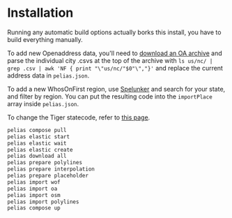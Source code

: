 # Installation 
Running any automatic build options actually borks this install, you have to build everything manually.

To add new Openaddress data, you'll need to [download an OA archive](https://batch.openaddresses.io/data) and parse the individual city .csvs at the top of the archive with `ls us/nc/ | grep .csv | awk 'NF { print "\"us/nc/"$0"\","}'` and replace the current address data in `pelias.json`.

To add a new WhosOnFirst region, use [Spelunker](https://spelunker.whosonfirst.org/) and search for your state, and filter by region. You can put the resulting code into the `importPlace` array inside `pelias.json`.

To change the Tiger statecode, refer to [this page](https://github.com/pelias/interpolation).

```bash
pelias compose pull
pelias elastic start
pelias elastic wait
pelias elastic create
pelias download all
pelias prepare polylines
pelias prepare interpolation
pelias prepare placeholder
pelias import wof
pelias import oa
pelias import osm
pelias import polylines
pelias compose up
```